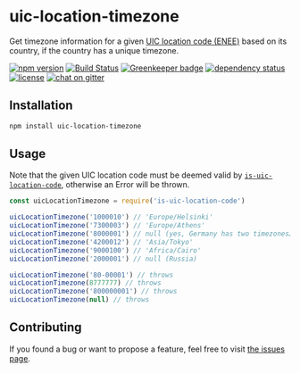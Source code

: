# uic-location-timezone

Get timezone information for a given [UIC location code (ENEE)](https://uic.org/location-codes-enee) based on its country, if the country has a unique timezone.

[![npm version](https://img.shields.io/npm/v/uic-location-timezone.svg)](https://www.npmjs.com/package/uic-location-timezone)
[![Build Status](https://travis-ci.org/juliuste/uic-location-timezone.svg?branch=master)](https://travis-ci.org/juliuste/uic-location-timezone)
[![Greenkeeper badge](https://badges.greenkeeper.io/juliuste/uic-location-timezone.svg)](https://greenkeeper.io/)
[![dependency status](https://img.shields.io/david/juliuste/uic-location-timezone.svg)](https://david-dm.org/juliuste/uic-location-timezone)
[![license](https://img.shields.io/github/license/juliuste/uic-location-timezone.svg?style=flat)](license)
[![chat on gitter](https://badges.gitter.im/juliuste.svg)](https://gitter.im/juliuste)

## Installation

```bash
npm install uic-location-timezone
```

## Usage

Note that the given UIC location code must be deemed valid by [`is-uic-location-code`](https://github.com/juliuste/is-uic-location-code), otherwise an Error will be thrown.

```js
const uicLocationTimezone = require('is-uic-location-code')

uicLocationTimezone('1000010') // 'Europe/Helsinki'
uicLocationTimezone('7300003') // 'Europe/Athens'
uicLocationTimezone('8000001') // null (yes, Germany has two timezones… https://en.wikipedia.org/wiki/Time_in_Germany#IANA_time_zone_database)
uicLocationTimezone('4200012') // 'Asia/Tokyo'
uicLocationTimezone('9000100') // 'Africa/Cairo'
uicLocationTimezone('2000001') // null (Russia)

uicLocationTimezone('80-00001') // throws
uicLocationTimezone(8777777) // throws
uicLocationTimezone('800000001') // throws
uicLocationTimezone(null) // throws
```

## Contributing

If you found a bug or want to propose a feature, feel free to visit [the issues page](https://github.com/juliuste/uic-location-timezone/issues).

